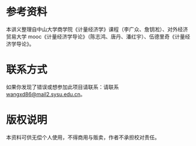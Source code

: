 # 参考资料
本讲义整理自中山大学商学院《计量经济学》课程（李广众、詹钥凇）、对外经济贸易大学 mooc《计量经济学导论》（陈志鸿、唐丹、潘红宇）、伍德里奇《计量经济学导论》。
# 联系方式
如果你发现了错误或想参加此项目请联系：请联系 wangxd86@mail2.sysu.edu.cn。
# 版权说明
本资料可供无偿个人使用，不得商用与贩卖，作者不承担校对责任。
